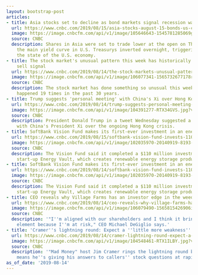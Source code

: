 ```yaml
---
layout: bootstrap-post
articles:
- title: Asia stocks set to decline as bond markets signal recession warning
  url: https://www.cnbc.com/2019/08/15/asia-stocks-august-15-bonds-us-china-trade-currencies-in-focus.html
  image: https://image.cnbcfm.com/api/v1/image/105646643-1545781285069gettyimages-1074769846.jpeg?v=1565825114
  source: CNBC
  description: Shares in Asia were set to trade lower at the open on Thursday after
    the main yield curve in U.S. Treasurys inverted overnight, triggering fears over
    the state of the U.S. economy.
- title: The stock market's unusual pattern this week has historically been a big
    sell signal
  url: https://www.cnbc.com/2019/08/14/the-stock-markets-unusual-pattern-this-week-has-historically-been-a-big-sell-signal.html
  image: https://image.cnbcfm.com/api/v1/image/106077341-1565732677178rts2me4h.jpg?v=1565732769
  source: CNBC
  description: The stock market has done something so unusual this week that it only
    happened 19 times in the past 30 years.
- title: Trump suggests 'personal meeting' with China's Xi over Hong Kong crisis
  url: https://www.cnbc.com/2019/08/14/trump-suggests-personal-meeting-with-chinas-xi-over-hong-kong-crisis.html
  image: https://image.cnbcfm.com/api/v1/image/104391277-RTX34GVS.jpg?v=1529452263
  source: CNBC
  description: President Donald Trump in a tweet Wednesday suggested a "personal meeting"
    with China's President Xi over the ongoing Hong Kong crisis.
- title: SoftBank Vision Fund makes its first-ever investment in an energy company
  url: https://www.cnbc.com/2019/08/15/softbank-vision-fund-invests-110-million-in-energy-vault.html
  image: https://image.cnbcfm.com/api/v1/image/102035970-20140919-8193-756.jpg?v=1411737777
  source: CNBC
  description: The Vision Fund said it completed a $110 million investment in Swiss
    start-up Energy Vault, which creates renewable energy storage products.
- title: SoftBank Vision Fund makes its first-ever investment in an energy company
  url: https://www.cnbc.com/2019/08/14/softbank-vision-fund-invests-110-million-in-energy-vault.html
  image: https://image.cnbcfm.com/api/v1/image/102035970-20140919-8193-756.jpg?v=1411737777
  source: CNBC
  description: The Vision Fund said it completed a $110 million investment in Swiss
    start-up Energy Vault, which creates renewable energy storage products.
- title: CEO reveals why Village Farms has an investor edge in the weed market
  url: https://www.cnbc.com/2019/08/14/ceo-reveals-why-village-farms-has-an-investor-edge-in-the-weed-market.html
  image: https://image.cnbcfm.com/api/v1/image/106079490-1565815426906img_5220rr.jpg?v=1565816934
  source: CNBC
  description: '"I''m aligned with our shareholders and I think it brings a different
    element because I''m at risk," CEO Michael DeGiglio says.'
- title: 'Cramer''s lightning round: Expect a ''little more weakness'' in this group'
  url: https://www.cnbc.com/2019/08/14/cramer-lightning-round-expect-a-little-more-weakness-in-this-group.html
  image: https://image.cnbcfm.com/api/v1/image/104548461-RTX1ILBY.jpg?v=1529452319
  source: CNBC
  description: '"Mad Money" host Jim Cramer rings the lightning round bell, which
    means he''s giving his answers to callers'' stock questions at rapid speed.'
as_of_date: '2019-08-14'
---
```


